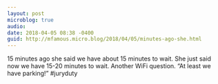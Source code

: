 ```yaml
---
layout: post
microblog: true
audio: 
date: 2018-04-05 08:38 -0400
guid: http://mfamous.micro.blog/2018/04/05/minutes-ago-she.html
---
```

15 minutes ago she said we have about 15 minutes to wait. She just said now we have 15-20 minutes to wait. Another WiFi question. “At least we have parking!” #juryduty
